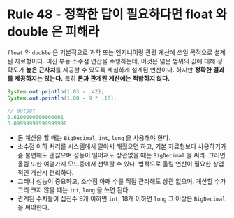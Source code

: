 # Rule 48 - 정확한 답이 필요하다면 float 와 double 은 피해라

`float` 와 `double` 은 기본적으로 과학 또는 엔지니어링 관련 계산에 쓰일 목적으로 설계된 자료형이다. 이진 부동 소수점 연산을 수행하는데, 
이것은 넓은 범위의 값에 대해 정확도가 **높은 근사치**를 제공할 수 있도록 세심하게 설계된 연산이다. 하지만 **정확한 결과를 제공하지는 않는다.** 
특히 **돈과 관계된 계산에는 적합하지 않다.**

```java
System.out.println(1.03 - .42);
System.out.println(1.00 - 9 * .10);

// output
0.6100000000000001
0.09999999999999998
```

- 돈 계산을 할 때는 `BigDecimal`, `int`, `long` 을 사용해야 한다.
- 소수점 이하 처리를 시스템에서 알아서 해줬으면 하고, 기본 자료형보다 사용하기가 좀 불편해도 괜찮으며 성능이 떨어져도 상관없을 때는 `BigDecimal` 을 써라. 그러면 올림 또한 여덞가지 모드중에서 선택할 수 있다. 법적으로 올림 연산이 필요한 상업적인 계산시 편리하다. 
- 그러나 성능이 중요하고, 소수점 아래 수를 직접 관리해도 상관 없으며, 계산할 수가 그리 크지 않을 때는 `int`, `long` 을 쓰면 된다. 
- 관계된 수치들이 십진수 9개 이하면 `int`, 18개 이하면 `long` 그 이상은 `BigDecimal` 을 써야한다.